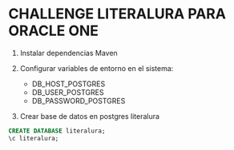 # CHALLENGE LITERALURA PARA ORACLE ONE

1. Instalar dependencias Maven
2. Configurar variables de entorno en el sistema:
	- DB_HOST_POSTGRES
	- DB_USER_POSTGRES
	- DB_PASSWORD_POSTGRES

3. Crear base de datos en postgres literalura
   
```SQL
CREATE DATABASE literalura;
\c literalura;
```

